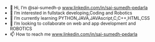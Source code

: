 - 👋 Hi, I’m @sai-sumedh-p www.linkedin.com/in/sai-sumedh-pedarla
- 👀 I’m interested in fullstack developing,Coding and Robotics
- 🌱 I’m currently learning PYTHON,JAVA,JAVAscript,C,C++,HTML,CSS
- 💞️ I’m looking to collaborate on web and app development and ROBOTICS
- 📫 How to reach me www.linkedin.com/in/sai-sumedh-pedarla


<!---
sai-sumedh-p/sai-sumedh-p is a ✨ special ✨ repository because its `README.md` (this file) appears on your GitHub profile.
You can click the Preview link to take a look at your changes.
--->
